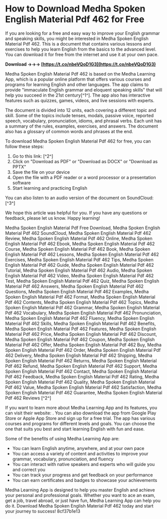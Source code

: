 # How to Download Medha Spoken English Material Pdf 462 for Free
 
If you are looking for a free and easy way to improve your English grammar and speaking skills, you might be interested in Medha Spoken English Material Pdf 462. This is a document that contains various lessons and exercises to help you learn English from the basics to the advanced level. You can download it for free from the internet and use it at your own pace.
 
**Download →→→ [https://t.co/nbeVQoD1G3](https://t.co/nbeVQoD1G3)**


 
Medha Spoken English Material Pdf 462 is based on the Medha Learning App, which is a popular online platform that offers various courses and programs for learning English and other languages. The app claims to provide "immaculate English grammar and eloquent speaking skills" that will help you succeed in the 21st century[^1^]. The app also has interactive features such as quizzes, games, videos, and live sessions with experts.
 
The document is divided into 12 units, each covering a different topic and skill. Some of the topics include tenses, modals, passive voice, reported speech, vocabulary, pronunciation, idioms, and phrasal verbs. Each unit has a summary of the rules, examples, exercises, and answers. The document also has a glossary of common words and phrases at the end.
 
To download Medha Spoken English Material Pdf 462 for free, you can follow these steps:
 
1. Go to this link: [^2^]
2. Click on "Download as PDF" or "Download as DOCX" or "Download as PPTX"
3. Save the file on your device
4. Open the file with a PDF reader or a word processor or a presentation software
5. Start learning and practicing English

You can also listen to an audio version of the document on SoundCloud: [^3^]
 
We hope this article was helpful for you. If you have any questions or feedback, please let us know. Happy learning!
 
Medha Spoken English Material Pdf Free Download,  Medha Spoken English Material Pdf 462 SoundCloud,  Medha Spoken English Material Pdf 462 Review,  Medha Spoken English Material Pdf 462 Online,  Medha Spoken English Material Pdf 462 Ebook,  Medha Spoken English Material Pdf 462 Course,  Medha Spoken English Material Pdf 462 Book,  Medha Spoken English Material Pdf 462 Lessons,  Medha Spoken English Material Pdf 462 Exercises,  Medha Spoken English Material Pdf 462 Tips,  Medha Spoken English Material Pdf 462 Guide,  Medha Spoken English Material Pdf 462 Tutorial,  Medha Spoken English Material Pdf 462 Audio,  Medha Spoken English Material Pdf 462 Video,  Medha Spoken English Material Pdf 462 Test,  Medha Spoken English Material Pdf 462 Quiz,  Medha Spoken English Material Pdf 462 Answers,  Medha Spoken English Material Pdf 462 Questions,  Medha Spoken English Material Pdf 462 Examples,  Medha Spoken English Material Pdf 462 Format,  Medha Spoken English Material Pdf 462 Contents,  Medha Spoken English Material Pdf 462 Topics,  Medha Spoken English Material Pdf 462 Grammar,  Medha Spoken English Material Pdf 462 Vocabulary,  Medha Spoken English Material Pdf 462 Pronunciation,  Medha Spoken English Material Pdf 462 Fluency,  Medha Spoken English Material Pdf 462 Skills,  Medha Spoken English Material Pdf 462 Benefits,  Medha Spoken English Material Pdf 462 Features,  Medha Spoken English Material Pdf 462 Price,  Medha Spoken English Material Pdf 462 Discount,  Medha Spoken English Material Pdf 462 Coupon,  Medha Spoken English Material Pdf 462 Offer,  Medha Spoken English Material Pdf 462 Buy,  Medha Spoken English Material Pdf 462 Order,  Medha Spoken English Material Pdf 462 Delivery,  Medha Spoken English Material Pdf 462 Shipping,  Medha Spoken English Material Pdf 462 Returns,  Medha Spoken English Material Pdf 462 Refund,  Medha Spoken English Material Pdf 462 Support,  Medha Spoken English Material Pdf 462 Contact,  Medha Spoken English Material Pdf 462 Feedback,  Medha Spoken English Material Pdf 462 Rating,  Medha Spoken English Material Pdf 462 Quality,  Medha Spoken English Material Pdf 462 Value,  Medha Spoken English Material Pdf 462 Satisfaction,  Medha Spoken English Material Pdf 462 Guarantee,  Medha Spoken English Material Pdf 462 Reviews [^2^]
  
If you want to learn more about Medha Learning App and its features, you can visit their website: . You can also download the app from Google Play Store or Apple App Store and sign up for a free trial. The app has various courses and programs for different levels and goals. You can choose the one that suits you best and start learning English with fun and ease.
 
Some of the benefits of using Medha Learning App are:

- You can learn English anytime, anywhere, and at your own pace
- You can access a variety of content and activities to improve your grammar, vocabulary, pronunciation, and fluency
- You can interact with native speakers and experts who will guide you and correct you
- You can track your progress and get feedback on your performance
- You can earn certificates and badges to showcase your achievements

Medha Learning App is designed to help you master English and achieve your personal and professional goals. Whether you want to ace an exam, get a job, travel abroad, or just have fun, Medha Learning App can help you do it. Download Medha Spoken English Material Pdf 462 today and start your journey to success!
 8cf37b1e13
 
